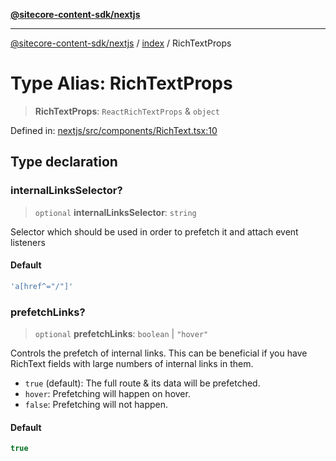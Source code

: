 [**@sitecore-content-sdk/nextjs**](../../README.md)

***

[@sitecore-content-sdk/nextjs](../../README.md) / [index](../README.md) / RichTextProps

# Type Alias: RichTextProps

> **RichTextProps**: `ReactRichTextProps` & `object`

Defined in: [nextjs/src/components/RichText.tsx:10](https://github.com/Sitecore/xmc-jss-dev/blob/061dc26bfb1145b183edd384dc843a42a29206eb/packages/nextjs/src/components/RichText.tsx#L10)

## Type declaration

### internalLinksSelector?

> `optional` **internalLinksSelector**: `string`

Selector which should be used in order to prefetch it and attach event listeners

#### Default

```ts
'a[href^="/"]'
```

### prefetchLinks?

> `optional` **prefetchLinks**: `boolean` \| `"hover"`

Controls the prefetch of internal links. This can be beneficial if you have RichText fields
with large numbers of internal links in them.
- `true` (default): The full route & its data will be prefetched.
- `hover`: Prefetching will happen on hover.
- `false`: Prefetching will not happen.

#### Default

```ts
true
```
